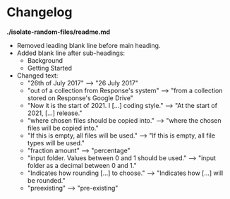# Changelog

**./isolate-random-files/readme.md**
* Removed leading blank line before main heading.
* Added blank line after sub-headings:
	* Background
	* Getting Started
* Changed text:
	* "26th of July 2017" --> "26 July 2017"
	* "out of a collection from Response's system" --> "from a collection stored on Response's Google Drive"
	* "Now it is the start of 2021. I [...] coding style." --> "At the start of 2021, [...] release."
	* "where chosen files should be copied into." --> "where the chosen files will be copied into."
	* "If this is empty, all files will be used." --> "If this is empty, all file types will be used."
	* "fraction amount" --> "percentage"
	* "input folder. Values between 0 and 1 should be used." --> "input folder as a decimal between 0 and 1."
	* "Indicates how rounding [...] to choose." --> "Indicates how [...] will be rounded."
	* "preexisting" --> "pre-existing"